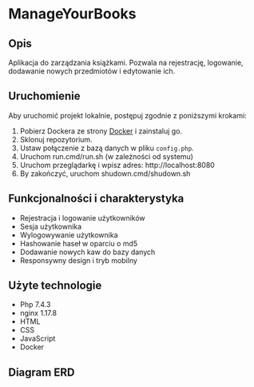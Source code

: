 # ManageYourBooks

## Opis

Aplikacja do zarządzania książkami. Pozwala na rejestrację, logowanie, dodawanie nowych przedmiotów i edytowanie ich.

## Uruchomienie
Aby uruchomić projekt lokalnie, postępuj zgodnie z poniższymi krokami:
1. Pobierz Dockera ze strony [Docker](https://www.docker.com/) i zainstaluj go.
2. Sklonuj repozytorium.
3. Ustaw połączenie z bazą danych w pliku `config.php`.
4. Uruchom run.cmd/run.sh (w zależności od systemu)
5. Uruchom przeglądarkę i wpisz adres: http://localhost:8080
6. By zakończyć, uruchom shudown.cmd/shudown.sh

## Funkcjonalności i charakterystyka

* Rejestracja i logowanie użytkowników
* Sesja użytkownika
* Wylogowywanie użytkownika
* Hashowanie haseł w oparciu o md5
* Dodawanie nowych kaw do bazy danych
* Responsywny design i tryb mobilny

## Użyte technologie

* Php 7.4.3
* nginx 1.17.8
* HTML
* CSS
* JavaScript
* Docker

## Diagram ERD